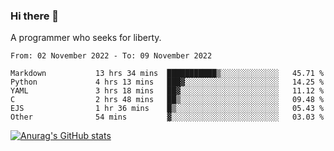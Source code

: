 ### Hi there 👋

<!--
**shejialuo/shejialuo** is a ✨ _special_ ✨ repository because its `README.md` (this file) appears on your GitHub profile.

Here are some ideas to get you started:

- 🔭 I’m currently working on ...
- 🌱 I’m currently learning ...
- 👯 I’m looking to collaborate on ...
- 🤔 I’m looking for help with ...
- 💬 Ask me about ...
- 📫 How to reach me: ...
- 😄 Pronouns: ...
- ⚡ Fun fact: ...
-->

A programmer who seeks for liberty.

<!--START_SECTION:waka-->

```text
From: 02 November 2022 - To: 09 November 2022

Markdown           13 hrs 34 mins  ███████████▒░░░░░░░░░░░░░   45.71 %
Python             4 hrs 13 mins   ███▓░░░░░░░░░░░░░░░░░░░░░   14.25 %
YAML               3 hrs 18 mins   ██▓░░░░░░░░░░░░░░░░░░░░░░   11.12 %
C                  2 hrs 48 mins   ██▒░░░░░░░░░░░░░░░░░░░░░░   09.48 %
EJS                1 hr 36 mins    █▒░░░░░░░░░░░░░░░░░░░░░░░   05.43 %
Other              54 mins         ▓░░░░░░░░░░░░░░░░░░░░░░░░   03.03 %
```

<!--END_SECTION:waka-->

[![Anurag's GitHub stats](https://github-readme-stats.vercel.app/api?username=shejialuo&show_icons=true&theme=dracula)](https://github.com/anuraghazra/github-readme-stats)
